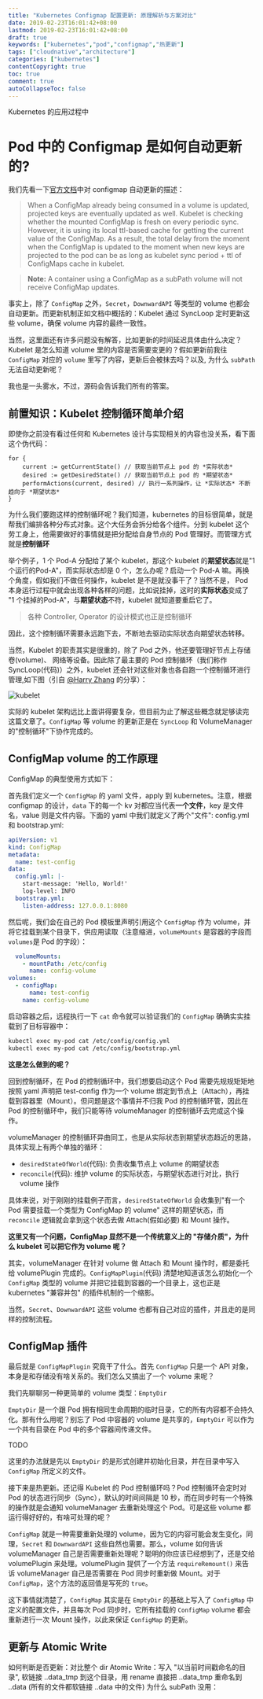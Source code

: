 ```yaml
---
title: "Kubernetes Configmap 配置更新: 原理解析与方案对比"
date: 2019-02-23T16:01:42+08:00
lastmod: 2019-02-23T16:01:42+08:00
draft: true
keywords: ["kubernetes","pod","configmap","热更新"]
tags: ["cloudnative","architecture"]
categories: ["kubernetes"]
contentCopyright: true
toc: true
comment: true
autoCollapseToc: false
---
```


Kubernetes 的应用过程中

# Pod 中的 Configmap 是如何自动更新的?

我们先看一下[官方文档](https://kubernetes.io/docs/tasks/configure-pod-container/configure-pod-configmap/#mounted-configmaps-are-updated-automatically)中对 configmap 自动更新的描述：

> When a ConfigMap already being consumed in a volume is updated, projected keys are eventually updated as well. Kubelet is checking whether the mounted ConfigMap is fresh on every periodic sync. However, it is using its local ttl-based cache for getting the current value of the ConfigMap. As a result, the total delay from the moment when the ConfigMap is updated to the moment when new keys are projected to the pod can be as long as kubelet sync period + ttl of ConfigMaps cache in kubelet.

> **Note:** A container using a ConfigMap as a subPath volume will not receive ConfigMap updates.

事实上，除了 `ConfigMap` 之外，`Secret`，`DownwardAPI` 等类型的 volume 也都会自动更新。而更新机制正如文档中概括的：Kubelet 通过 SyncLoop 定时更新这些 volume，确保 volume 内容的最终一致性。

当然，这里面还有许多问题没有解答，比如更新的时间延迟具体由什么决定？Kubelet 是怎么知道 volume 里的内容是否需要变更的？假如更新前我往 `ConfigMap` 对应的 `volume` 里写了内容，更新后会被抹去吗？以及, 为什么 `subPath` 无法自动更新呢？

我也是一头雾水，不过，源码会告诉我们所有的答案。 

## 前置知识：Kubelet 控制循环简单介绍

即使你之前没有看过任何和 Kubernetes 设计与实现相关的内容也没关系，看下面这个伪代码：

```golang
for {
    current := getCurrentState() // 获取当前节点上 pod 的 *实际状态*
    desired := getDesiredState() // 获取当前节点上 pod 的 *期望状态*
    performActions(current, desired) // 执行一系列操作，让 *实际状态* 不断趋向于 *期望状态*
}
```

为什么我们要跑这样的控制循环呢？我们知道，kubernetes 的目标很简单，就是帮我们编排各种分布式对象。这个大任务会拆分给各个组件。分到 kubelet 这个劳工身上，他需要做好的事情就是把分配给自身节点的 Pod 管理好。而管理方式就是**控制循环**

举个例子，1 个 Pod-A 分配给了某个 kubelet，那这个 kubelet 的**期望状态**就是"1 个运行的Pod-A"，而实际状态却是 0 个，怎么办呢？启动一个 Pod-A 嘛。再换个角度，假如我们不做任何操作，kubelet 是不是就没事干了？当然不是， Pod 本身运行过程中就会出现各种各样的问题，比如说挂掉，这时的**实际状态**变成了 "1 个挂掉的Pod-A"，与**期望状态**不符，kubelet 就知道要重启它了。

> 各种 Controller, Operator 的设计模式也正是控制循环

因此，这个控制循环需要永远跑下去，不断地去驱动实际状态向期望状态转移。

当然，Kubelet 的职责其实是很重的，除了 Pod 之外，他还要管理好节点上存储卷(volume)、 网络等设备。因此除了最主要的 Pod 控制循环（我们称作 SyncLoop(代码)）之外，kubelet 还会针对这些对象也各自跑一个控制循环进行管理,如下图（引自 [@Harry Zhang](https://github.com/resouer) 的分享）：

![kubelet](http://ww1.sinaimg.cn/large/bf52b77fgy1g0gh7iszc5j21hc0u0q5s.jpg)

实际的 kubelet 架构远比上面讲得要复杂，但目前为止了解这些概念就足够读完这篇文章了。`ConfigMap` 等 volume 的更新正是在 `SyncLoop` 和 VolumeManager 的"控制循环"下协作完成的。

## ConfigMap volume 的工作原理

ConfigMap 的典型使用方式如下：

首先我们定义一个 `ConfigMap` 的 yaml 文件，apply 到 kubernetes。注意，根据 configmap 的设计，`data` 下的每一个 kv 对都应当代表**一个文件**，key 是文件名，value 则是文件内容。下面的 yaml 中我们就定义了两个"文件": config.yml 和 bootstrap.yml:

```yaml
apiVersion: v1
kind: ConfigMap
metadata:
  name: test-config
data:
  config.yml: |-
    start-message: 'Hello, World!'
    log-level: INFO
  bootstrap.yml:
    listen-address: 127.0.0.1:8080
```

然后呢，我们会在自己的 Pod 模板里声明引用这个 `ConfigMap` 作为 volume，并将它挂载到某个目录下，供应用读取（注意缩进，`volumeMounts` 是容器的字段而 `volumes`是 Pod 的字段）：

```yaml
  volumeMounts:
    - mountPath: /etc/config
      name: config-volume
volumes:
  - configMap:
      name: test-config
    name: config-volume
```

启动容器之后，远程执行一下 `cat` 命令就可以验证我们的 `ConfigMap` 确确实实挂载到了目标容器中：

```bash
kubectl exec my-pod cat /etc/config/config.yml
kubectl exec my-pod cat /etc/config/bootstrap.yml
```

**这是怎么做到的呢？**

回到控制循环，在 Pod 的控制循环中，我们想要启动这个 Pod 需要先规规矩矩地按照 yaml 声明把 test-config 作为一个 volume 绑定到节点上（Attach），再挂载到容器里（Mount）。但问题是这个事情并不归我 Pod 的控制循环管，因此在 Pod 的控制循环中，我们只能等待 volumeManager 的控制循环去完成这个操作。

volumeManager 的控制循环异曲同工，也是从实际状态到期望状态趋近的思路，具体实现上有两个单独的循环：

* `desiredStateOfWorld`(代码): 负责收集节点上 volume 的期望状态
* `reconcile`(代码): 维护 volume 的实际状态，与期望状态进行对比，执行 volume 操作

具体来说，对于刚刚的挂载例子而言，`desiredStateOfWorld` 会收集到"有一个 Pod 需要挂载一个类型为 ConfigMap 的 volume" 这样的期望状态，而 `reconcile` 逻辑就会拿到这个状态去做 Attach(假如必要) 和 Mount 操作。

**这里又有一个问题，ConfigMap 显然不是一个传统意义上的 "存储介质"，为什么 kubelet 可以把它作为 volume 呢？**

其实，volumeManager 在针对 volume 做 Attach 和 Mount 操作时，都是委托给 volumePlugin 完成的。`ConfigMapPlugin`(代码) 清楚地知道该怎么初始化一个 `ConfigMap` 类型的 volume 并把它挂载到容器的一个目录上，这也正是 kubernetes "兼容并包" 的插件机制的一个缩影。

当然，`Secret`、`DownwardAPI` 这些 volume 也都有自己对应的插件，并且走的是同样的控制流程。

## ConfigMap 插件

最后就是 `ConfigMapPlugin` 究竟干了什么。首先 `ConfigMap` 只是一个 API 对象，本身是和存储没有啥关系的。我们怎么又搞出了一个 volume 来呢？

我们先聊聊另一种更简单的 volume 类型：`EmptyDir`

`EmptyDir` 是一个跟 Pod 拥有相同生命周期的临时目录，它的所有内容都不会持久化。那有什么用呢？别忘了 Pod 中容器的 volume 是共享的，`EmptyDir` 可以作为一个共有目录在 Pod 中的多个容器间传递文件。

TODO

这里的办法就是先以 `EmptyDir` 的是形式创建并初始化目录，并在目录中写入 `ConfigMap` 所定义的文件。

接下来是热更新。还记得 Kubelet 的 Pod 控制循环吗？Pod 控制循环会定时对 Pod 的状态进行同步（Sync），默认的时间间隔是 10 秒，而在同步时有一个特殊的操作就是会通知 volumeManager 去重新处理这个 Pod。可是这些 volume 都运行得好好的，有啥可处理的呢？

`ConfigMap` 就是一种需要重新处理的 volume，因为它的内容可能会发生变化，同理，`Secret` 和 `DownwardAPI` 这些自然也需要。那么，volume 如何告诉 volumeManager 自己是否需要重新处理呢？聪明的你应该已经想到了，还是交给 volumePlugin 来处理。volumePlugin 提供了一个方法 `requireRemount()` 来告诉 volumeManager 自己是否需要在 Pod 同步时重新做 Mount。对于 `ConfigMap`，这个方法的返回值是写死的 `true`。

这下事情就清楚了，`ConfigMap` 其实是在 `EmptyDir` 的基础上写入了 `ConfigMap` 中定义的配置文件，并且每次 Pod 同步时，它所有挂载的 `ConfigMap` volume 都会重新进行一次 Mount 操作，以此来保证 `ConfigMap` 的更新。

## 更新与 Atomic Write

如何判断是否更新：对比整个 dir
Atomic Write：写入 "以当前时间戳命名的目录", 软链接 ..data_tmp 到这个目录，用 rename 直接把 ..data_tmp 重命名到 ..data (所有的文件都软链接 ..data 中的文件)
为什么 subPath 没用：

